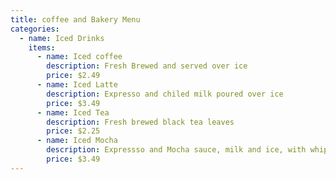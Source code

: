```yaml
---
title: coffee and Bakery Menu
categories:
  - name: Iced Drinks
    items:
      - name: Iced coffee
        description: Fresh Brewed and served over ice
        price: $2.49
      - name: Iced Latte
        description: Expresso and chiled milk poured over ice
        price: $3.49
      - name: Iced Tea
        description: Fresh brewed black tea leaves
        price: $2.25
      - name: Iced Mocha
        description: Expressso and Mocha sauce, milk and ice, with whipped cream
        price: $3.49
---
```

